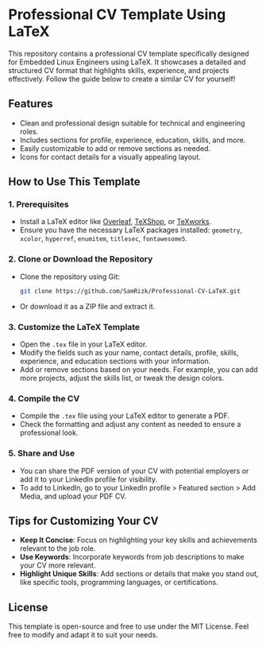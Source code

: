 # Professional CV Template Using LaTeX

This repository contains a professional CV template specifically designed for Embedded Linux Engineers using LaTeX. It showcases a detailed and structured CV format that highlights skills, experience, and projects effectively. Follow the guide below to create a similar CV for yourself!

## Features
- Clean and professional design suitable for technical and engineering roles.
- Includes sections for profile, experience, education, skills, and more.
- Easily customizable to add or remove sections as needed.
- Icons for contact details for a visually appealing layout.

## How to Use This Template

### 1. Prerequisites
- Install a LaTeX editor like [Overleaf](https://www.overleaf.com/), [TeXShop](http://pages.uoregon.edu/koch/texshop/), or [TeXworks](https://www.tug.org/texworks/).
- Ensure you have the necessary LaTeX packages installed: `geometry`, `xcolor`, `hyperref`, `enumitem`, `titlesec`, `fontawesome5`.

### 2. Clone or Download the Repository
- Clone the repository using Git:
  ```bash
  git clone https://github.com/SamRizk/Professional-CV-LaTeX.git
  ```
- Or download it as a ZIP file and extract it.

### 3. Customize the LaTeX Template
- Open the `.tex` file in your LaTeX editor.
- Modify the fields such as your name, contact details, profile, skills, experience, and education sections with your information.
- Add or remove sections based on your needs. For example, you can add more projects, adjust the skills list, or tweak the design colors.

### 4. Compile the CV
- Compile the `.tex` file using your LaTeX editor to generate a PDF.
- Check the formatting and adjust any content as needed to ensure a professional look.

### 5. Share and Use
- You can share the PDF version of your CV with potential employers or add it to your LinkedIn profile for visibility.
- To add to LinkedIn, go to your LinkedIn profile > Featured section > Add Media, and upload your PDF CV.

## Tips for Customizing Your CV
- **Keep It Concise**: Focus on highlighting your key skills and achievements relevant to the job role.
- **Use Keywords**: Incorporate keywords from job descriptions to make your CV more relevant.
- **Highlight Unique Skills**: Add sections or details that make you stand out, like specific tools, programming languages, or certifications.


## License
This template is open-source and free to use under the MIT License. Feel free to modify and adapt it to suit your needs.
